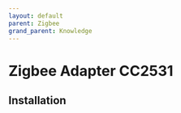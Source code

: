 ```yaml
---
layout: default
parent: Zigbee
grand_parent: Knowledge
---
```


# Zigbee Adapter CC2531

## Installation